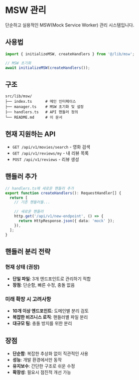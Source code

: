 # MSW 관리

단순하고 실용적인 MSW(Mock Service Worker) 관리 시스템입니다.

## 사용법

```typescript
import { initializeMSW, createHandlers } from '@/lib/msw';

// MSW 초기화
await initializeMSW(createHandlers());
```

## 구조

```
src/lib/msw/
├── index.ts      # 메인 인터페이스
├── manager.ts    # MSW 초기화 및 설정
├── handlers.ts   # API 핸들러 정의
└── README.md     # 이 문서
```

## 현재 지원하는 API

- `GET /api/v1/movies/search` - 영화 검색
- `GET /api/v1/reviews/my` - 내 리뷰 목록
- `POST /api/v1/reviews` - 리뷰 생성

## 핸들러 추가

```typescript
// handlers.ts에 새로운 핸들러 추가
export function createHandlers(): RequestHandler[] {
  return [
    // 기존 핸들러들...
    
    // 새로운 핸들러
    http.get('/api/v1/new-endpoint', () => {
      return HttpResponse.json({ data: 'mock' });
    }),
  ];
}
```

## 핸들러 분리 전략

### 현재 상태 (권장)
- **단일 파일**: 3개 엔드포인트로 관리하기 적합
- **장점**: 단순함, 빠른 수정, 충돌 없음

### 미래 확장 시 고려사항
- **10개 이상 엔드포인트**: 도메인별 분리 검토
- **복잡한 비즈니스 로직**: 핸들러별 파일 분리
- **대규모 팀**: 충돌 방지를 위한 분리

## 장점

- **단순함**: 복잡한 추상화 없이 직관적인 사용
- **성능**: 개발 환경에서만 동작
- **유지보수**: 간단한 구조로 쉬운 수정
- **확장성**: 필요시 점진적 개선 가능
